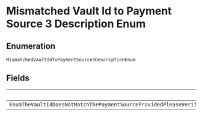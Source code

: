 
# Mismatched Vault Id to Payment Source 3 Description Enum

## Enumeration

`MismatchedVaultIdToPaymentSource3DescriptionEnum`

## Fields

| Name |
|  --- |
| `EnumTheVaultIdDoesNotMatchThePaymentSourceProvidedPleaseVerifyThatTheVaultIdTokenUsedRefersToTheMatchingPaymentSourceAndTryAgainForExampleAPayPalTokenCannotBePassedInTheVaultIdFieldInThePaymentSourcecardObject` |

